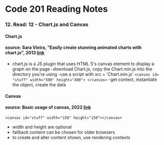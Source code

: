 # Code 201 Reading Notes 
### 12. Read: 12 - Chart.js and Canvas 
####  Chart.js
#### source: Sara Vieira, "Easily create stunning animated charts with chart.js", 2013 [link](https://www.webdesignerdepot.com/2013/11/easily-create-stunning-animated-charts-with-chart-js/)
- chart.js is a JS plugin that uses HTML 5's canvas element to display a graph on the page 
-download Chart.js, copy the Chart.min.js into the directory you're using
-use a script with src = 'Chart.min.js'
```<canvas id= "stuff" width="500" height="400"> </canvas>```
-get context, instantiate the object, create the data 


#### Canvas 
#### source: Basic usage of canvas, 2022 [link](https://developer.mozilla.org/en-US/docs/Web/API/Canvas_API/Tutorial/Basic_usage)
```<canvas id="stuff" width="150" height="150"></canvas>```
- width and height are optional 
- fallback content can be chosen for older browsers
- to create and alter content shown, use rendering contexts
